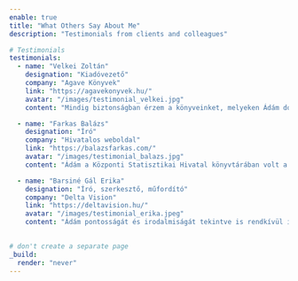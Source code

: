 ```yaml
---
enable: true
title: "What Others Say About Me"
description: "Testimonials from clients and colleagues"

# Testimonials
testimonials:
  - name: "Velkei Zoltán"
    designation: "Kiadóvezető"
    company: "Agave Könyvek"
    link: "https://agavekonyvek.hu/"
    avatar: "/images/testimonial_velkei.jpg"
    content: "Mindig biztonságban érzem a könyveinket, melyeken Ádám dolgozik, akár fordítja, akár szerkeszti őket. Kiváló nyelv- és stílusérzékén túl jólesik látni azt az elkötelezettséget és törődést, amit kivétel nélkül beletesz minden egyes szövegbe, ráadásul a kifejezetten hosszú, nagy terjedelmű munkákat is kiemelkedő színvonallal végzi. Az egyik legtehetségesebb szakembernek gondolom a fiatalok közül!"

  - name: "Farkas Balázs"
    designation: "Író"
    company: "Hivatalos weboldal"
    link: "https://balazsfarkas.com/"
    avatar: "/images/testimonial_balazs.jpg"
    content: "Ádám a Központi Statisztikai Hivatal könyvtárában volt a munkatársam, de később is barátok maradtunk, amikor mindketten más (de hasonló) területen kezdtünk dolgozni. Sokszor fordulok hozzá tanácsért, mindig van egy-egy kitűnő javaslata, alaposan dolgozik, hajlandó visszaellenőrizni mindent. Rendkívül türelmes és nagylelkű. Ezt a honlapot is önállóan, az alapjairól építette fel. Mindig lenyűgöz a sokoldalúsága!"

  - name: "Barsiné Gál Erika"
    designation: "Író, szerkesztő, műfordító"
    company: "Delta Vision"
    link: "https://deltavision.hu/"
    avatar: "/images/testimonial_erika.jpeg"
    content: "Ádám pontosságát és irodalmiságát tekintve is rendkívül igényes és precíz fordító, aki megbízhatóan teljesíti vállalásait és határidőit. Szakmai tudása magas szintű, nyelvi leleménye és kreativitása nagyfokú rendszerezőkészséggel párosul. Rugalmasan, szívvel-lélekkel dolgozik, az utómunkálatokban is maximálisan együttműködő, öröm vele a közös munka. Szerkesztőként következetes, megegyezésre törekszik, és szívesen segíti az erre nyitott kollégák fejlődését."

    
# don't create a separate page
_build:
  render: "never"
---
```


